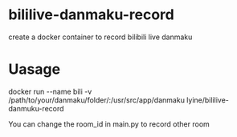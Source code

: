 # bililive-danmaku-record
create a docker container to record bilibili live danmaku

# Uasage
docker run --name bili -v /path/to/your/danmaku/folder/:/usr/src/app/danmaku lyine/bililive-danmuku-record

You can change the room_id in main.py to record other room 
